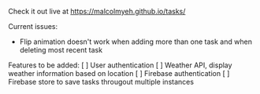 Check it out live at <a href="https://malcolmyeh.github.io/tasks/">https://malcolmyeh.github.io/tasks/</a>

Current issues:
- Flip animation doesn't work when adding more than one task and when deleting most recent task


Features to be added:
[ ] User authentication
[ ] Weather API, display weather information based on location
[ ] Firebase authentication 
[ ] Firebase store to save tasks througout multiple instances
